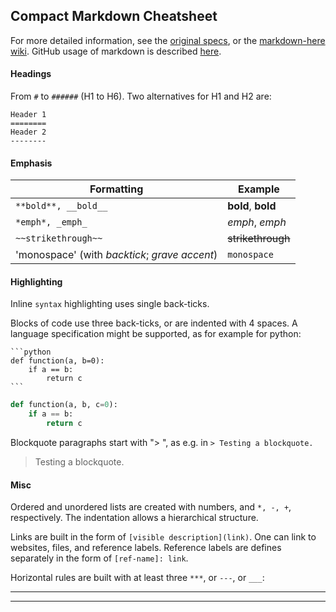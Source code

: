 ## Compact Markdown Cheatsheet

For more detailed information, see the
[original specs](http://daringfireball.net/projects/markdown/), or the
[markdown-here
wiki](https://github.com/adam-p/markdown-here/wiki). GitHub usage of
markdown is described
[here](https://help.github.com/categories/writing-on-github/).

#### Headings


From `#` to `######` (H1 to H6).
Two alternatives for H1 and H2 are:

    Header 1
    ========
    Header 2
    --------


#### Emphasis

Formatting           | Example
---------------------|------------------------------------
`**bold**, __bold__` | **bold**, __bold__
`*emph*, _emph_`     | *emph*, _emph_
`~~strikethrough~~`  | ~~strikethrough~~
'monospace'  (with _backtick_; _grave accent_) | `monospace`


#### Highlighting

Inline `syntax` highlighting uses single back-ticks.

Blocks of code use three back-ticks, or are indented with 4 spaces. A language specification might be supported, as for example for python:


    ```python
    def function(a, b=0):
        if a == b:
            return c
    ```

```python
def function(a, b, c=0):
    if a == b:
        return c
```

Blockquote paragraphs start with "> ", as e.g. in `> Testing a blockquote.`

> Testing a blockquote.

#### Misc

Ordered and unordered lists are created with numbers, and `*, -, +`,
respectively. The indentation allows a hierarchical structure.

Links are built in the form of `[visible description](link)`. One can
link to websites, files, and reference labels.  Reference labels are
defines separately in the form of `[ref-name]: link`.


Horizontal rules are built with at least three `***`, or `---`, or `___`:

***
_________________________________________________
